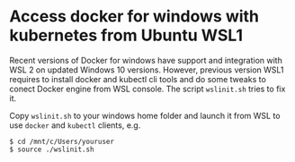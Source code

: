# Access docker for windows with kubernetes from Ubuntu WSL1

Recent versions of Docker for windows have support and integration with WSL 2 on updated Windows 10 versions. However, previous version WSL1 requires to install docker and kubectl cli tools and do some tweaks to conect Docker engine from WSL console. The script ``wslinit.sh`` tries to fix it.

Copy ``wslinit.sh`` to your windows home folder and launch it from WSL to use ``docker`` and ``kubectl`` clients, e.g. 

````
$ cd /mnt/c/Users/youruser
$ source ./wslinit.sh
````

